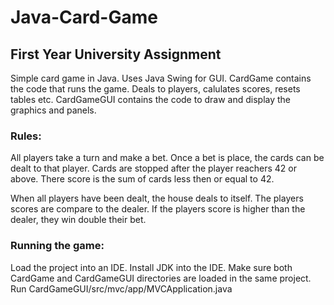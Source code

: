 # Java-Card-Game
## First Year University Assignment

Simple card game in Java. Uses Java Swing for GUI.
CardGame contains the code that runs the game. Deals to players, calulates scores, resets tables etc.
CardGameGUI contains the code to draw and display the graphics and panels.

### Rules:
All players take a turn and make a bet.
Once a bet is place, the cards can be dealt to that player.
Cards are stopped after the player reachers 42 or above.
There score is the sum of cards less then or equal to 42.

When all players have been dealt, the house deals to itself.
The players scores are compare to the dealer.
If the players score is higher than the dealer, they win double their bet.


### Running the game:
Load the project into an IDE. Install JDK into the IDE.
Make sure both CardGame and CardGameGUI directories are loaded in the same project.
Run CardGameGUI/src/mvc/app/MVCApplication.java
